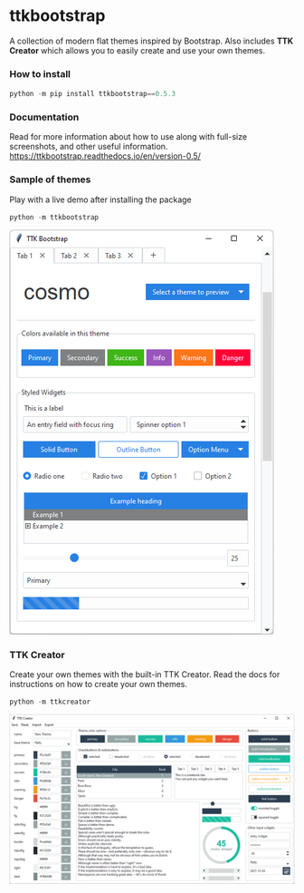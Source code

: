 # ttkbootstrap
A collection of modern flat themes inspired by Bootstrap. Also includes **TTK Creator** which allows you to easily create and use your own themes.

### How to install
```python
python -m pip install ttkbootstrap==0.5.3
```

### Documentation
Read for more information about how to use along with full-size screenshots, and other useful information.
https://ttkbootstrap.readthedocs.io/en/version-0.5/

### Sample of themes
Play with a live demo after installing the package
```python
python -m ttkbootstrap
```
![](docs/images/ttkbootstrap.gif)

### TTK Creator
Create your own themes with the built-in TTK Creator. Read the docs for instructions on how to create your own themes.  
```python
python -m ttkcreator
```
![](docs/images/ttkcreator.png)




